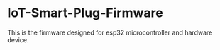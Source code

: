 # IoT-Smart-Plug-Firmware
This is the firmware designed for esp32 microcontroller and hardware device.
